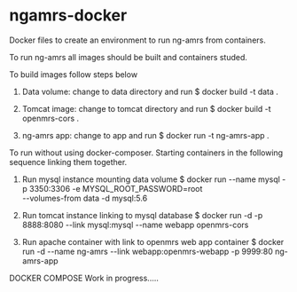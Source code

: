 # ngamrs-docker
Docker files to create an environment to run ng-amrs from containers.

To run ng-amrs all images should be built and containers studed.

To build images follow steps below

1. Data volume: change to data directory and run
$ docker build -t data .

2. Tomcat image: change to tomcat directory and run
$ docker build -t openmrs-cors .

3. ng-amrs app: change to app and run
$ docker run -t ng-amrs-app .

To run without using docker-composer. Starting containers in the following
sequence linking them together.

1. Run mysql instance mounting data volume
$ docker run --name mysql -p 3350:3306 -e MYSQL_ROOT_PASSWORD=root \
 --volumes-from data -d mysql:5.6

2. Run tomcat instance linking to mysql database
$ docker run -d -p 8888:8080 --link mysql:mysql --name webapp openmrs-cors

3. Run apache container with link to openmrs web app container
$ docker run -d --name ng-amrs --link webapp:openmrs-webapp -p 9999:80  ng-amrs-app

DOCKER COMPOSE
Work in progress.....
